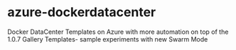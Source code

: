 # azure-dockerdatacenter
Docker DataCenter Templates on Azure with more automation on top of the 1.0.7 Gallery Templates- sample experiments with new Swarm Mode
